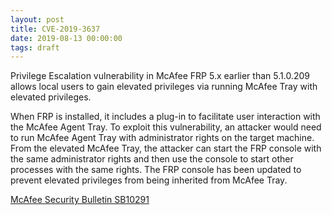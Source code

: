 ```yaml
---
layout: post
title: CVE-2019-3637
date: 2019-08-13 00:00:00
tags: draft
---
```


Privilege Escalation vulnerability in McAfee FRP 5.x earlier than 5.1.0.209 allows local users to gain elevated privileges via running McAfee Tray with elevated privileges.

When FRP is installed, it includes a plug-in to facilitate user interaction with the McAfee Agent Tray. To exploit this vulnerability, an attacker would need to run McAfee Agent Tray with administrator rights on the target machine. From the elevated McAfee Tray, the attacker can start the FRP console with the same administrator rights and then use the console to start other processes with the same rights. The FRP console has been updated to prevent elevated privileges from being inherited from McAfee Tray.

[McAfee Security Bulletin SB10291](https://kc.mcafee.com/corporate/index?page=content&id=SB10291)